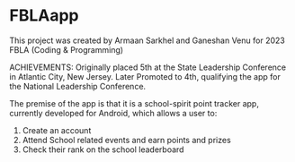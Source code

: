 # FBLAapp

This project was created by Armaan Sarkhel and Ganeshan Venu for 2023 FBLA (Coding & Programming)

ACHIEVEMENTS: Originally placed 5th at the State Leadership Conference in Atlantic City, New Jersey. Later Promoted to 4th, qualifying the app for the National Leadership Conference.

The premise of the app is that it is a school-spirit point tracker app, currently developed for Android, which allows a user to:
1. Create an account
2. Attend School related events and earn points and prizes
3. Check their rank on the school leaderboard
